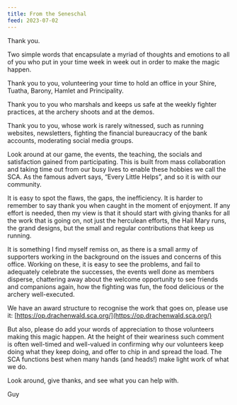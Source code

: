 ```yaml
---
title: From the Seneschal
feed: 2023-07-02
---
```


Thank you.

Two simple words that encapsulate a myriad of thoughts and emotions to all of you who put in your time week in week out in order to make the magic happen.

Thank you to you, volunteering your time to hold an office in your Shire, Tuatha, Barony,
Hamlet and Principality.

Thank you to you who marshals and keeps us safe at the weekly fighter practices, at the
archery shoots and at the demos.

Thank you to you, whose work is rarely witnessed, such as running websites, newsletters,
fighting the financial bureaucracy of the bank accounts, moderating social media groups.

Look around at our game, the events, the teaching, the socials and satisfaction gained from
participating. This is built from mass collaboration and taking time out from our busy lives to enable these hobbies we call the SCA. As the famous advert says, “Every Little Helps”, and so it is with our community.

It is easy to spot the flaws, the gaps, the inefficiency. It is harder to remember to say thank you when caught in the moment of enjoyment. If any effort is needed, then my view is that it should start with giving thanks for all the work that is going on, not just the herculean efforts, the Hail Mary runs, the grand designs, but the small and regular contributions that keep us running.

It is something I find myself remiss on, as there is a small army of supporters working in the background on the issues and concerns of this office. Working on these, it is easy to see the problems, and fail to adequately celebrate the successes, the events well done as members disperse, chattering away about the welcome opportunity to see friends and companions again, how the fighting was fun, the food delicious or the archery well-executed.

We have an award structure to recognise the work that goes on, please use it:
[https://op.drachenwald.sca.org/](https://op.drachenwald.sca.org/)

But also, please do add your words of appreciation to those volunteers making this magic happen. At the height of their weariness such comment is often well-timed and well-valued in confirming why our volunteers keep doing what they keep doing, and offer to chip in and
spread the load. The SCA functions best when many hands (and heads!) make light work of
what we do.

Look around, give thanks, and see what you can help with.

Guy
